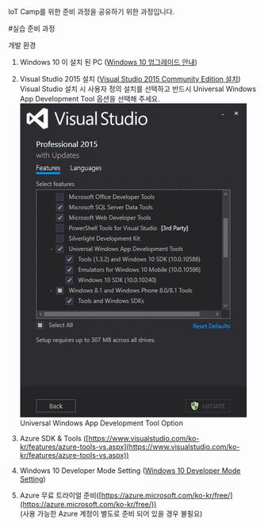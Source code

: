 ﻿IoT Camp를 위한 준비 과정을 공유하기 위한 과정입니다. 

#실습 준비 과정

개발 환경 

1. Windows 10 이 설치 된 PC ([Windows 10 업그레이드 안내](https://www.microsoft.com/ko-kr/windows/windows-10-upgrade))

2. Visual Studio 2015 설치 ([Visual Studio 2015 Community Edition 설치](https://www.visualstudio.com/ko-kr/products/visual-studio-community-vs.aspx))<br>
   Visual Studio 설치 시 사용자 정의 설치를 선택하고 반드시 Universal Windows App Development Tool 옵션을 선택해 주세요.
   ![/images/Setup_Universal_Windows_App_Development_Tool.jpg](/images/Setup_Universal_Windows_App_Development_Tool.jpg)<br>
   Universal Windows App Development Tool Option  

3. Azure SDK & Tools ([https://www.visualstudio.com/ko-kr/features/azure-tools-vs.aspx](https://www.visualstudio.com/ko-kr/features/azure-tools-vs.aspx))

4. Windows 10 Developer Mode Setting ([Windows 10 Developer Mode Setting](https://msdn.microsoft.com/windows/uwp/get-started/enable-your-device-for-development))

5. Azure 무료 트라이얼 준비([https://azure.microsoft.com/ko-kr/free/](https://azure.microsoft.com/ko-kr/free/))<br>
(사용 가능한 Azure 계정이 별도로 준비 되어 있을 경우 불필요)

